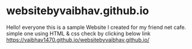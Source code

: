 # websitebyvaibhav.github.io
Hello! everyone this is a sample Website I created for my friend net cafe.
simple one using HTML & css
check by clicking below link
https://vaibhav1470.github.io/websitebyvaibhav.github.io/
